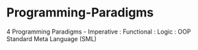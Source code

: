 # Programming-Paradigms
4 Programming Paradigms - Imperative : Functional : Logic : OOP \
Standard Meta Language (SML)
